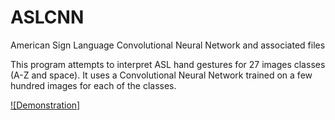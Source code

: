 # ASLCNN
American Sign Language Convolutional Neural Network and associated files

This program attempts to interpret ASL hand gestures for 27 images classes (A-Z and space). It uses a Convolutional Neural Network 
trained on a few hundred images for each of the classes.

[![Demonstration]](https://youtu.be/voSHbutAtww)
